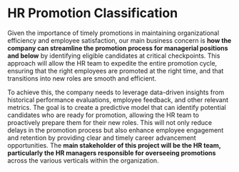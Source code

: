 # HR Promotion Classification 

Given the importance of timely promotions in maintaining organizational efficiency and employee satisfaction, our main business concern is **how the company can streamline the promotion process for managerial positions and below** by identifying eligible candidates at critical checkpoints. This approach will allow the HR team to expedite the entire promotion cycle, ensuring that the right employees are promoted at the right time, and that transitions into new roles are smooth and efficient. 

To achieve this, the company needs to leverage data-driven insights from historical performance evaluations, employee feedback, and other relevant metrics. The goal is to create a predictive model that can identify potential candidates who are ready for promotion, allowing the HR team to proactively prepare them for their new roles. This will not only reduce delays in the promotion process but also enhance employee engagement and retention by providing clear and timely career advancement opportunities. The **main stakeholder of this project will be the HR team, particularly the HR managers responsible for overseeing promotions** across the various verticals within the organization.
